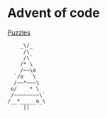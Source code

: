 # Advent of code

[Puzzles](https://adventofcode.com)

```
    _\/_
     /\
     /\`
    /* \
    /~~\o
  `/o   \
  /~~*~~~\
 o/    * \
 /~~~~~~~~\`
/__*_____o_\
     ||
```